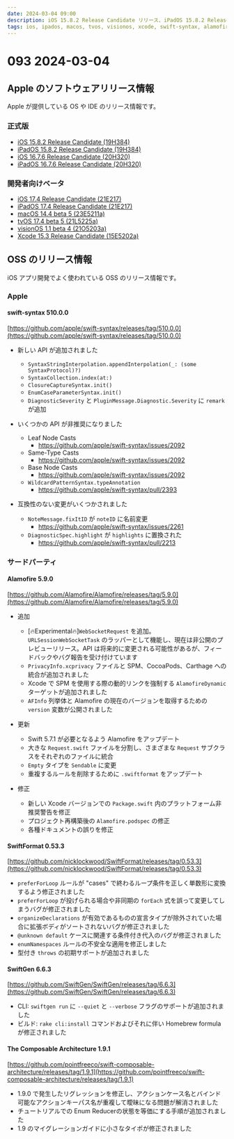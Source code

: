 ```yaml
---
date: 2024-03-04 09:00
description: iOS 15.8.2 Release Candidate リリース、iPadOS 15.8.2 Release Candidate リリース、swift-syntax 510.0.0 リリース、ほか
tags: ios, ipados, macos, tvos, visionos, xcode, swift-syntax, alamofire, swift-format, swift-gen, the-composable-architecture
---
```

# 093 2024-03-04

## Apple のソフトウェアリリース情報

Apple が提供している OS や IDE のリリース情報です。

### 正式版

- [iOS 15.8.2 Release Candidate (19H384)](https://developer.apple.com/news/releases/?id=02272024b)
- [iPadOS 15.8.2 Release Candidate (19H384)](https://developer.apple.com/news/releases/?id=02272024a)
- [iOS 16.7.6 Release Candidate (20H320)](https://developer.apple.com/news/releases/?id=02272024d)
- [iPadOS 16.7.6 Release Candidate (20H320)](https://developer.apple.com/news/releases/?id=02272024c)

### 開発者向けベータ

- [iOS 17.4 Release Candidate (21E217)](https://developer.apple.com/news/releases/?id=02272024i)
- [iPadOS 17.4 Release Candidate (21E217)](https://developer.apple.com/news/releases/?id=02272024h)
- [macOS 14.4 beta 5 (23E5211a)](https://developer.apple.com/news/releases/?id=02272024g)
- [tvOS 17.4 beta 5 (21L5225a)](https://developer.apple.com/news/releases/?id=02272024f)
- [visionOS 1.1 beta 4 (21O5203a)](https://developer.apple.com/news/releases/?id=02272024e)
- [Xcode 15.3 Release Candidate (15E5202a)](https://developer.apple.com/news/releases/?id=02272024j)

## OSS のリリース情報

iOS アプリ開発でよく使われている OSS のリリース情報です。

### Apple

#### swift-syntax 510.0.0

[https://github.com/apple/swift-syntax/releases/tag/510.0.0](https://github.com/apple/swift-syntax/releases/tag/510.0.0)

- 新しい API が追加されました
    - `SyntaxStringInterpolation.appendInterpolation(_: (some SyntaxProtocol)?)`
    - `SyntaxCollection.index(at:)`
    - `ClosureCaptureSyntax.init()`
    - `EnumCaseParameterSyntax.init()`
    - `DiagnosticSeverity` と `PluginMessage.Diagnostic.Severity` に `remark` が追加

- いくつかの API が非推奨になりました
    - Leaf Node Casts
        - https://github.com/apple/swift-syntax/issues/2092
    - Same-Type Casts
        - https://github.com/apple/swift-syntax/issues/2092
    - Base Node Casts
        - https://github.com/apple/swift-syntax/issues/2092
    - `WildcardPatternSyntax.typeAnnotation`
        - https://github.com/apple/swift-syntax/pull/2393

- 互換性のない変更がいくつかされました
    - `NoteMessage.fixItID` が `noteID` に名前変更
        - https://github.com/apple/swift-syntax/issues/2261
    - `DiagnosticSpec.highlight` が `highlights` に置換された
        - https://github.com/apple/swift-syntax/pull/2213

### サードパーティ

#### Alamofire 5.9.0

[https://github.com/Alamofire/Alamofire/releases/tag/5.9.0](https://github.com/Alamofire/Alamofire/releases/tag/5.9.0)

- 追加
    - [🔥Experimental🔥]`WebSocketRequest` を追加。 `URLSessionWebSocketTask` のラッパーとして機能し、現在は非公開のプレビューリリース。API は将来的に変更される可能性があるが、フィードバックやバグ報告を受け付けています
    - `PrivacyInfo.xcprivacy` ファイルと SPM、CocoaPods、Carthage への統合が追加されました
    - Xcode で SPM を使用する際の動的リンクを強制する `AlamofireDynamic` ターゲットが追加されました
    - `AFInfo` 列挙体と Alamofire の現在のバージョンを取得するための `version` 変数が公開されました

- 更新
    - Swift 5.7.1 が必要となるよう Alamofire をアップデート
    - 大きな `Request.swift` ファイルを分割し、さまざまな `Request` サブクラスをそれぞれのファイルに統合
    - `Empty` タイプを `Sendable` に変更
    - 重複するルールを削除するために `.swiftformat` をアップデート

- 修正
    - 新しい Xcode バージョンでの `Package.swift` 内のプラットフォーム非推奨警告を修正
    - プロジェクト再構築後の `Alamofire.podspec` の修正
    - 各種ドキュメントの誤りを修正

#### SwiftFormat 0.53.3

[https://github.com/nicklockwood/SwiftFormat/releases/tag/0.53.3](https://github.com/nicklockwood/SwiftFormat/releases/tag/0.53.3)

- `preferForLoop` ルールが "cases" で終わるループ条件を正しく単数形に変換するよう修正されました
- `preferForLoop` が投げられる場合や非同期の `forEach` 式を誤って変更してしまうバグが修正されました
- `organizeDeclarations` が有効であるものの宣言タイプが除外されていた場合に拡張ボディがソートされないバグが修正されました
- `@unknown default` ケースに関連する条件付き代入のバグが修正されました
- `enumNamespaces` ルールの不安全な適用を修正しました
- 型付き `throws` の初期サポートが追加されました

#### SwiftGen 6.6.3

[https://github.com/SwiftGen/SwiftGen/releases/tag/6.6.3](https://github.com/SwiftGen/SwiftGen/releases/tag/6.6.3)

- CLI: `swiftgen run` に `--quiet` と `--verbose` フラグのサポートが追加されました
- ビルド: `rake cli:install` コマンドおよびそれに伴い Homebrew formula が修正されました
  
#### The Composable Architecture 1.9.1

[https://github.com/pointfreeco/swift-composable-architecture/releases/tag/1.9.1](https://github.com/pointfreeco/swift-composable-architecture/releases/tag/1.9.1)

- 1.9.0 で発生したリグレッションを修正し、アクションケース名とバインド可能なアクションキーパス名が重複して曖昧になる問題が解消されました
- チュートリアルでの Enum Reducerの状態を等価にする手順が追加されました
- 1.9 のマイグレーションガイドに小さなタイポが修正されました